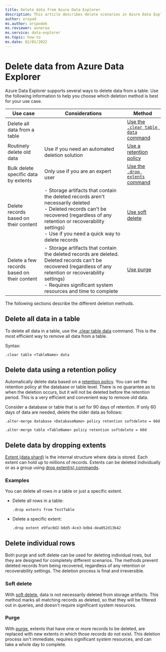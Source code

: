 ```yaml
---
title: Delete data from Azure Data Explorer
description: This article describes delete scenarios in Azure Data Explorer, including purge, dropping extents and retention based deletes.
author: orspod
ms.author: orspodek
ms.reviewer: avneraa
ms.service: data-explorer
ms.topic: how-to
ms.date: 02/01/2022
---
```


# Delete data from Azure Data Explorer

Azure Data Explorer supports several ways to delete data from a table. Use the following information to help you choose which deletion method is best for your use case.

| Use case | Considerations | Method |
|--|--|--|
| Delete all data from a table | | [Use the `.clear table data` command](#delete-all-data-in-a-table) |
| Routinely delete old data | Use if you need an automated deletion solution | [Use a retention policy](#delete-data-using-a-retention-policy) |
| Bulk delete specific data by extents | Only use if you are an expert user | [Use the `.drop extents` command](#delete-data-by-dropping-extents) |
| Delete records based on their content | - Storage artifacts that contain the deleted records aren't necessarily deleted<br /> - Deleted records can't be recovered (regardless of any retention or recoverability settings)<br />- Use if you need a quick way to delete records | [Use soft delete](#soft-delete) |
| Delete a few records based on their content | - Storage artifacts that contain the deleted records are deleted. Deleted records can't be recovered (regardless of any retention or recoverability settings)<br />- Requires significant system resources and time to complete | [Use purge](#purge) |

The following sections describe the different deletion methods.

## Delete all data in a table

To delete all data in a table, use the [.clear table data](kusto/management/clear-table-data-command.md) command. This is the most efficient way to remove all data from a table.

Syntax:

```kusto
.clear table <TableName> data
```

## Delete data using a retention policy

Automatically delete data based on a [retention policy](kusto/management/retentionpolicy.md). You can set the retention policy at the database or table level. There is no guarantee as to when the deletion occurs, but it will not be deleted before the retention period. This is a very efficient and convenient way to remove old data.

Consider a database or table that is set for 90 days of retention. If only 60 days of data are needed, delete the older data as follows:

```kusto
.alter-merge database <DatabaseName> policy retention softdelete = 60d

.alter-merge table <TableName> policy retention softdelete = 60d
```

## Delete data by dropping extents

[Extent (data shard)](kusto/management/extents-overview.md) is the internal structure where data is stored. Each extent can hold up to millions of records. Extents can be deleted individually or as a group using [drop extent(s) commands](./kusto/management/drop-extents.md).

### Examples

You can delete all rows in a table or just a specific extent.

- Delete all rows in a table:

    ```kusto
    .drop extents from TestTable
    ```

- Delete a specific extent:

    ```kusto
    .drop extent e9fac0d2-b6d5-4ce3-bdb4-dea052d13b42
    ```

## Delete individual rows

Both purge and soft delete can be used for deleting individual rows, but they are designed for completely different scenarios. The methods prevent deleted records from being recovered, regardless of any retention or recoverability settings. The deletion process is final and irreversible.

### Soft delete

With [soft delete](kusto/concepts/data-soft-delete.md), data is not necessarily deleted from storage artifacts. This method marks all matching records as deleted, so that they will be filtered out in queries, and doesn't require significant system resources.

### Purge

With [purge](kusto/concepts/data-purge.md), extents that have one or more records to be deleted, are replaced with new extents in which those records do not exist. This deletion process isn't immediate, requires significant system resources, and can take a whole day to complete.
